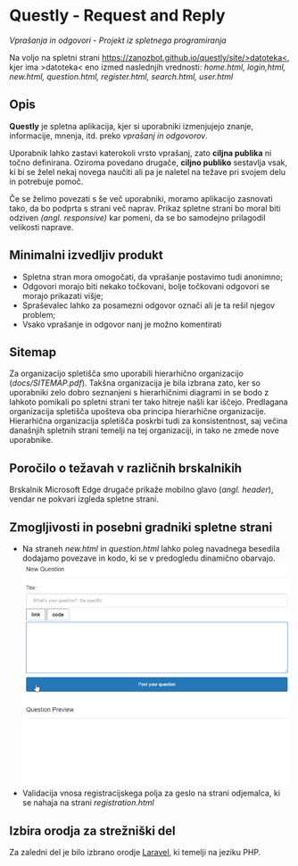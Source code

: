 # **Questly** - Request and Reply
*Vprašanja in odgovori - Projekt iz spletnega programiranja*

Na voljo na spletni strani [https://zanozbot.github.io/questly/site/>datoteka<](https://zanozbot.github.io/questly/site/home.html), kjer ima >datoteka< eno izmed naslednjih vrednosti: *home.html, login,html, new.html, question.html, register.html, search.html, user.html*

## Opis
**Questly** je spletna aplikacija, kjer si uporabniki izmenjujejo znanje, informacije, mnenja, itd. preko *vprašanj in odgovorov*. 

Uporabnik lahko zastavi katerokoli vrsto vprašanj, zato **ciljna publika** ni točno definirana. Oziroma povedano drugače, **ciljno publiko** sestavlja vsak, ki bi se želel nekaj novega naučiti ali pa je naletel na težave pri svojem delu in potrebuje pomoč.

Če se želimo povezati s še več uporabniki, moramo aplikacijo zasnovati tako, da bo podprta s strani več naprav. Prikaz spletne strani bo moral biti odziven *(angl. responsive)* kar pomeni, da se bo samodejno prilagodil velikosti naprave.

## Minimalni izvedljiv produkt
+ Spletna stran mora omogočati, da vprašanje postavimo tudi anonimno;
+ Odgovori morajo biti nekako točkovani, bolje točkovani odgovori se morajo prikazati višje;
+ Spraševalec lahko za posamezni odgovor označi ali je ta rešil njegov problem;
+ Vsako vprašanje in odgovor nanj je možno komentirati

## Sitemap
Za organizacijo spletišča smo uporabili hierarhično organizacijo (*docs/SITEMAP.pdf*). Takšna organizacija je bila izbrana
zato, ker so uporabniki zelo dobro seznanjeni s hierarhičnimi diagrami in se bodo z lahkoto pomikali po spletni strani ter
tako hitreje našli kar iščejo. Predlagana organizacija spletišča upošteva oba principa hierarhične organizacije. Hierarhična organizacija spletišča poskrbi tudi za konsistentnost, saj večina današnjih spletnih strani temelji na tej organizaciji, in tako ne zmede nove uporabnike.

## Poročilo o težavah v različnih brskalnikih
Brskalnik Microsoft Edge drugače prikaže mobilno glavo (*angl. header*), vendar ne pokvari izgleda spletne strani.

## Zmogljivosti in posebni gradniki spletne strani
* Na straneh *new.html* in *question.html* lahko poleg navadnega besedila dodajamo povezave in kodo, ki se v predogledu dinamično obarvajo.
![Dinamično polje](https://raw.githubusercontent.com/zanozbot/questly/master/gifs/dynamicfield.gif)
* Validacija vnosa registracijskega polja za geslo na strani odjemalca, ki se nahaja na strani *registration.html*

## Izbira orodja za strežniški del
Za zaledni del je bilo izbrano orodje [Laravel](https://laravel.com/), ki temelji na jeziku PHP.